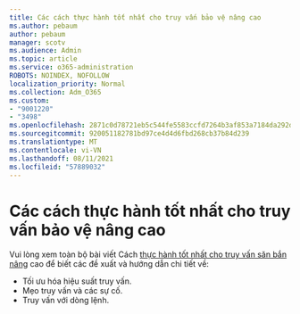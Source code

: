 ```yaml
---
title: Các cách thực hành tốt nhất cho truy vấn bảo vệ nâng cao
ms.author: pebaum
author: pebaum
manager: scotv
ms.audience: Admin
ms.topic: article
ms.service: o365-administration
ROBOTS: NOINDEX, NOFOLLOW
localization_priority: Normal
ms.collection: Adm_O365
ms.custom:
- "9001220"
- "3498"
ms.openlocfilehash: 2871c0d78721eb5c544fe5583ccfd7264b3af853a7184da292dff47289700d8e
ms.sourcegitcommit: 920051182781bd97ce4d4d6fbd268cb37b84d239
ms.translationtype: MT
ms.contentlocale: vi-VN
ms.lasthandoff: 08/11/2021
ms.locfileid: "57889032"
---
```

# <a name="advanced-hunting-query-best-practices"></a>Các cách thực hành tốt nhất cho truy vấn bảo vệ nâng cao

Vui lòng xem toàn bộ bài viết Cách [thực hành tốt nhất cho truy vấn săn bắn nâng](https://docs.microsoft.com/windows/security/threat-protection/microsoft-defender-atp/advanced-hunting-best-practices#optimize-query-performance) cao để biết các đề xuất và hướng dẫn chi tiết về:
- Tối ưu hóa hiệu suất truy vấn.
- Mẹo truy vấn và các sự cố.
- Truy vấn với dòng lệnh.



